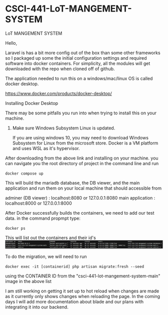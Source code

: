 # CSCI-441-LoT-MANGEMENT-SYSTEM

LoT MANGEMENT SYSTEM

Hello, 

Laravel is has a bit more config out of the box than some other frameworks so I packaged up some the initial configuration settings and required software into docker containers. For simplicity, all the modules will get downloaded with the repo when cloned off of github.

The application needed to run this on a windows/mac/linux OS is called docker desktop.

https://www.docker.com/products/docker-desktop/

Installing Docker Desktop

There may be some pitfalls you run into when trying to install this on your machine. 

1. Make sure Windows Subsystem Linux is updated.

    If you are using windows 10, you may need to download Windows Subsystem for Linux from the microsoft store. Docker is a VM platform and uses WSL as it's hypervisor. 

After downloading from the above link and installing on your machine. you can navigate you the root directory of project in the command line and run 

`docker compose up`

This will build the mariadb database, the DB viewer, and the main application and run them on your local machine that should accessible from

adminer (DB viewer) : localhost:8080 or 127.0.0.1:8080
main application : localhost:8000 or 127.0.0.1:8000

After Docker successfully builds the containers, we need to add our test data. in the command propmpt type:

`docker ps`

This will list out the containers and their id's
![Alt text](image.png)

To do the migration, we will need to run 

`docker exec -it [containerid] php artisan migrate:fresh --seed`

using the CONTAINER ID from the "csci-441-lot-mangement-system-main" image in the above list

I am still working on getting it set up to hot reload when changes are made as it currently only shows changes when reloading the page. In the coming days I will add more documentation about blade and our plans with integrating it into our backend.





